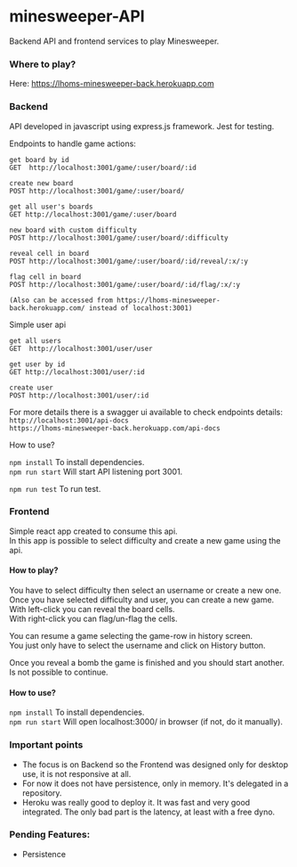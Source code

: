 # minesweeper-API

Backend API and frontend services to play Minesweeper.

### Where to play?
Here: https://lhoms-minesweeper-back.herokuapp.com

### Backend  
API developed in javascript using express.js framework.
Jest for testing.

Endpoints to handle game actions:
```
get board by id
GET  http://localhost:3001/game/:user/board/:id

create new board 
POST http://localhost:3001/game/:user/board/ 

get all user's boards 
GET http://localhost:3001/game/:user/board 

new board with custom difficulty
POST http://localhost:3001/game/:user/board/:difficulty

reveal cell in board
POST http://localhost:3001/game/:user/board/:id/reveal/:x/:y  

flag cell in board 
POST http://localhost:3001/game/:user/board/:id/flag/:x/:y

(Also can be accessed from https://lhoms-minesweeper-back.herokuapp.com/ instead of localhost:3001) 
```   
  
    
Simple user api
```
get all users  
GET  http://localhost:3001/user/user  
  
get user by id
GET http://localhost:3001/user/:id

create user
POST http://localhost:3001/user/:id
 ```

For more details there is a swagger ui available to check endpoints details:  
`http://localhost:3001/api-docs`  
`https://lhoms-minesweeper-back.herokuapp.com/api-docs`

How to use?

`npm install` To install dependencies.  
`npm run start` Will start API listening port 3001.  

`npm run test` To run test.  

### Frontend
Simple react app created to consume this api.  
In this app is possible to select difficulty and create a new game using the api.

#### How to play?  

You have to select difficulty then select an username or create a new one.  
Once you have selected difficulty and user, you can create a new game.  
With left-click you can reveal the board cells.  
With right-click you can flag/un-flag the cells.

You can resume a game selecting the game-row in history screen.   
You just only have to select the username and click on History button.     

Once you reveal a bomb the game is finished and you should start another. Is not possible to continue.

  
#### How to use?  
  
`npm install` To install dependencies.  
`npm run start` Will open localhost:3000/ in browser (if not, do it manually).   


### Important points
- The focus is on Backend so the Frontend was designed only for desktop use, it is not responsive at all.
- For now it does not have persistence, only in memory. It's delegated in a repository.
- Heroku was really good to deploy it. It was fast and very good integrated. The only bad part is the latency, at least with a free dyno.


### Pending Features:
- Persistence
